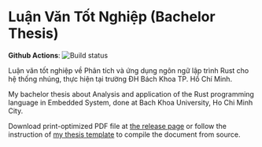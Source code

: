 # Luận Văn Tốt Nghiệp (Bachelor Thesis)

**Github Actions**: ![Build status](https://github.com/Rudo2204/luan-van/workflows/Build%20document/badge.svg?branch=master)

Luận văn tốt nghiệp về Phân tích và ứng dụng ngôn ngữ lập trình Rust cho hệ thống nhúng, thực hiện tại trường ĐH Bách Khoa TP. Hồ Chí Minh.

My bachelor thesis about Analysis and application of the Rust programming language in Embedded System, done at Bach Khoa University, Ho Chi Minh City.

Download print-optimized PDF file at [the release page](https://github.com/Rudo2204/luan-van/releases) or follow the instruction of [my thesis template](https://github.com/Rudo2204/thesis-template) to compile the document from source.
